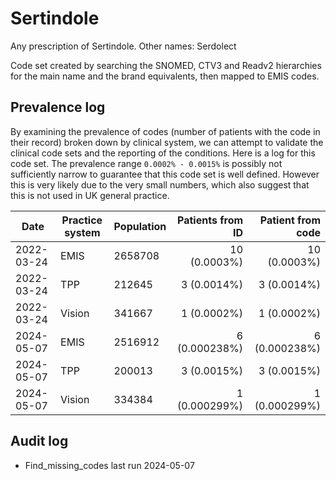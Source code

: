 # Sertindole

Any prescription of Sertindole. Other names: Serdolect

Code set created by searching the SNOMED, CTV3 and Readv2 hierarchies for the main name and the brand equivalents, then mapped to EMIS codes.

## Prevalence log

By examining the prevalence of codes (number of patients with the code in their record) broken down by clinical system, we can attempt to validate the clinical code sets and the reporting of the conditions. Here is a log for this code set. The prevalence range `0.0002% - 0.0015%` is possibly not sufficiently narrow to guarantee that this code set is well defined. However this is very likely due to the very small numbers, which also suggest that this is not used in UK general practice.

| Date       | Practice system | Population | Patients from ID | Patient from code |
| ---------- | --------------- | ---------- | ---------------: | ----------------: |
| 2022-03-24 | EMIS            | 2658708    |     10 (0.0003%) |      10 (0.0003%) |
| 2022-03-24 | TPP             | 212645     |      3 (0.0014%) |       3 (0.0014%) |
| 2022-03-24 | Vision          | 341667     |      1 (0.0002%) |       1 (0.0002%) |
| 2024-05-07 | EMIS            | 2516912    |    6 (0.000238%) |     6 (0.000238%) |
| 2024-05-07 | TPP             | 200013     |      3 (0.0015%) |       3 (0.0015%) |
| 2024-05-07 | Vision          | 334384     |    1 (0.000299%) |     1 (0.000299%) |

## Audit log

- Find_missing_codes last run 2024-05-07
